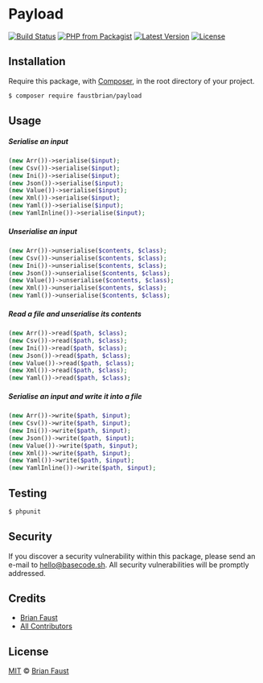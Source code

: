 # Payload

[![Build Status](https://img.shields.io/travis/faustbrian/Payload/master.svg?style=flat-square)](https://travis-ci.org/faustbrian/Payload)
[![PHP from Packagist](https://img.shields.io/packagist/php-v/faustbrian/payload.svg?style=flat-square)]()
[![Latest Version](https://img.shields.io/github/release/faustbrian/Payload.svg?style=flat-square)](https://github.com/faustbrian/Payload/releases)
[![License](https://img.shields.io/packagist/l/faustbrian/Payload.svg?style=flat-square)](https://packagist.org/packages/faustbrian/Payload)

## Installation

Require this package, with [Composer](https://getcomposer.org/), in the root directory of your project.

``` bash
$ composer require faustbrian/payload
```

## Usage

##### Serialise an input

``` php
(new Arr())->serialise($input);
(new Csv())->serialise($input);
(new Ini())->serialise($input);
(new Json())->serialise($input);
(new Value())->serialise($input);
(new Xml())->serialise($input);
(new Yaml())->serialise($input);
(new YamlInline())->serialise($input);
```

##### Unserialise an input

``` php
(new Arr())->unserialise($contents, $class);
(new Csv())->unserialise($contents, $class);
(new Ini())->unserialise($contents, $class);
(new Json())->unserialise($contents, $class);
(new Value())->unserialise($contents, $class);
(new Xml())->unserialise($contents, $class);
(new Yaml())->unserialise($contents, $class);
```

##### Read a file and unserialise its contents

``` php
(new Arr())->read($path, $class);
(new Csv())->read($path, $class);
(new Ini())->read($path, $class);
(new Json())->read($path, $class);
(new Value())->read($path, $class);
(new Xml())->read($path, $class);
(new Yaml())->read($path, $class);
```

##### Serialise an input and write it into a file

``` php
(new Arr())->write($path, $input);
(new Csv())->write($path, $input);
(new Ini())->write($path, $input);
(new Json())->write($path, $input);
(new Value())->write($path, $input);
(new Xml())->write($path, $input);
(new Yaml())->write($path, $input);
(new YamlInline())->write($path, $input);
```

## Testing

``` bash
$ phpunit
```

## Security

If you discover a security vulnerability within this package, please send an e-mail to hello@basecode.sh. All security vulnerabilities will be promptly addressed.

## Credits

- [Brian Faust](https://github.com/faustbrian)
- [All Contributors](../../contributors)

## License

[MIT](LICENSE) © [Brian Faust](https://basecode.sh)
